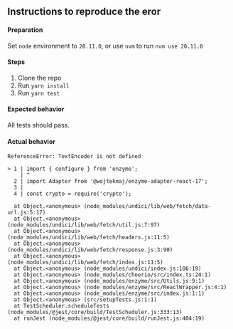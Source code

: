 **Instructions to reproduce the eror**
---

#### Preparation

Set `node` environment to `20.11.0`, or use `nvm` to run `nvm use 20.11.0`

#### Steps

1. Clone the repo
2. Run `yarn install`
3. Run `yarn test`

#### Expected behavior

All tests should pass.

#### Actual behavior

```
ReferenceError: TextEncoder is not defined

> 1 | import { configure } from 'enzyme';
    | ^
  2 | import Adapter from '@wojtekmaj/enzyme-adapter-react-17';
  3 |
  4 | const crypto = require('crypto');

  at Object.<anonymous> (node_modules/undici/lib/web/fetch/data-url.js:5:17)
  at Object.<anonymous> (node_modules/undici/lib/web/fetch/util.js:7:97)
  at Object.<anonymous> (node_modules/undici/lib/web/fetch/headers.js:11:5)
  at Object.<anonymous> (node_modules/undici/lib/web/fetch/response.js:3:90)
  at Object.<anonymous> (node_modules/undici/lib/web/fetch/index.js:11:5)
  at Object.<anonymous> (node_modules/undici/index.js:106:19)
  at Object.<anonymous> (node_modules/cheerio/src/index.ts:24:1)
  at Object.<anonymous> (node_modules/enzyme/src/Utils.js:9:1)
  at Object.<anonymous> (node_modules/enzyme/src/ReactWrapper.js:4:1)
  at Object.<anonymous> (node_modules/enzyme/src/index.js:1:1)
  at Object.<anonymous> (src/setupTests.js:1:1)
  at TestScheduler.scheduleTests (node_modules/@jest/core/build/TestScheduler.js:333:13)
  at runJest (node_modules/@jest/core/build/runJest.js:404:19)
```
